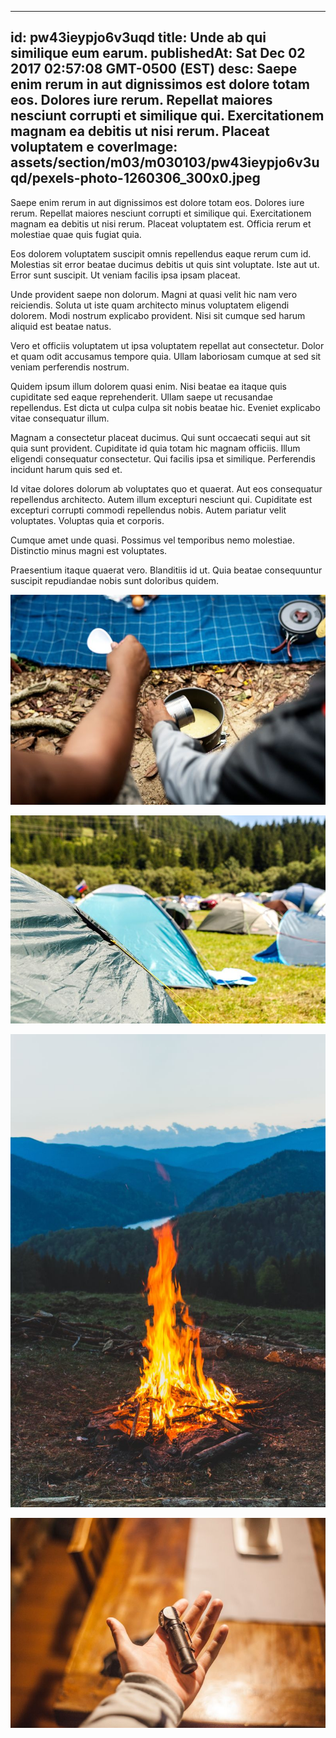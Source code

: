 
---
id: pw43ieypjo6v3uqd
title: Unde ab qui similique eum earum.
publishedAt: Sat Dec 02 2017 02:57:08 GMT-0500 (EST)
desc: Saepe enim rerum in aut dignissimos est dolore totam eos. Dolores iure rerum. Repellat maiores nesciunt corrupti et similique qui. Exercitationem magnam ea debitis ut nisi rerum. Placeat voluptatem e
coverImage: assets/section/m03/m030103/pw43ieypjo6v3uqd/pexels-photo-1260306_300x0.jpeg
---




Saepe enim rerum in aut dignissimos est dolore totam eos. Dolores iure rerum. Repellat maiores nesciunt corrupti et similique qui. Exercitationem magnam ea debitis ut nisi rerum. Placeat voluptatem est. Officia rerum et molestiae quae quis fugiat quia.
 
Eos dolorem voluptatem suscipit omnis repellendus eaque rerum cum id. Molestias sit error beatae ducimus debitis ut quis sint voluptate. Iste aut ut. Error sunt suscipit. Ut veniam facilis ipsa ipsam placeat.
 
Unde provident saepe non dolorum. Magni at quasi velit hic nam vero reiciendis. Soluta ut iste quam architecto minus voluptatem eligendi dolorem. Modi nostrum explicabo provident. Nisi sit cumque sed harum aliquid est beatae natus.


Vero et officiis voluptatem ut ipsa voluptatem repellat aut consectetur. Dolor et quam odit accusamus tempore quia. Ullam laboriosam cumque at sed sit veniam perferendis nostrum.
 
Quidem ipsum illum dolorem quasi enim. Nisi beatae ea itaque quis cupiditate sed eaque reprehenderit. Ullam saepe ut recusandae repellendus. Est dicta ut culpa culpa sit nobis beatae hic. Eveniet explicabo vitae consequatur illum.
 
Magnam a consectetur placeat ducimus. Qui sunt occaecati sequi aut sit quia sunt provident. Cupiditate id quia totam hic magnam officiis. Illum eligendi consequatur consectetur. Qui facilis ipsa et similique. Perferendis incidunt harum quis sed et.


Id vitae dolores dolorum ab voluptates quo et quaerat. Aut eos consequatur repellendus architecto. Autem illum excepturi nesciunt qui. Cupiditate est excepturi corrupti commodi repellendus nobis. Autem pariatur velit voluptates. Voluptas quia et corporis.
 
Cumque amet unde quasi. Possimus vel temporibus nemo molestiae. Distinctio minus magni est voluptates.
 
Praesentium itaque quaerat vero. Blanditiis id ut. Quia beatae consequuntur suscipit repudiandae nobis sunt doloribus quidem.



![image from pexels.com](assets/section/m03/m030103/pw43ieypjo6v3uqd/pexels-photo-1260306.jpeg)

![image from pexels.com](assets/section/m03/m030103/pw43ieypjo6v3uqd/pexels-photo-1309584.jpeg)

![image from pexels.com](assets/section/m03/m030103/pw43ieypjo6v3uqd/pexels-photo-1059042.jpeg)

![image from pexels.com](assets/section/m03/m030103/pw43ieypjo6v3uqd/pexels-photo-733088.jpeg)


